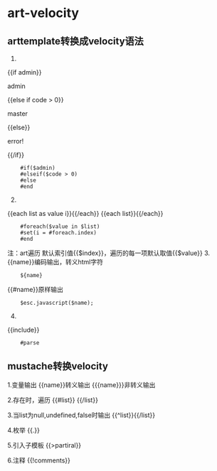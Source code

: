 # art-velocity
## arttemplate转换成velocity语法
1.
{{if admin}}
    <p>admin</p>
{{else if code > 0}}
    <p>master</p>
{{else}}
    <p>error!</p>
{{/if}}
```
    #if($admin)
    #elseif($code > 0)
    #else
    #end
```
2.
{{each list as value i}}{{/each}}
{{each list}}{{/each}}

```
    #foreach($value in $list)
    #set(i = #foreach.index)
    #end
```
注：art遍历  默认索引值{{$index}}，遍历的每一项默认取值{{$value}}
3.
{{name}}编码输出，转义html字符
```
    ${name}

```
{{#name}}原样输出

```
    $esc.javascript($name);

```
4.
{{include}}

```
    #parse

```
## mustache转换velocity
1.变量输出
{{name}}转义输出
{{{name}}}非转义输出

2.存在时，遍历
{{#list}} {{/list}}

3.当list为null,undefined,false时输出
{{^list}}{{/list}}

4.枚举
{{.}}

5.引入子模板
{{>partiral}}

6.注释
{{!comments}}
